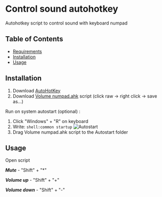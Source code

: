 # Control sound autohotkey

Autohotkey script to control sound with keyboard numpad 

## Table of Contents

- [Requirements](#requirements)
- [Installation](#installation)
- [Usage](#usage)

## Installation

1. Download [AutoHotKey](https://www.autohotkey.com/)
2. Download [Volume numpad.ahk](https://github.com/ArturTkaczuk/control-sound-autohotkey/blob/main/Volume%20numpad.ahk) script (click raw -> right click -> save as...)

Run on system autostart (optional) :

1. Click "Windows" + "R" on keyboard
2. Write: `shell:common startup`
![Autostart](https://user-images.githubusercontent.com/87656238/175783449-e15d7430-b2b4-44d3-a0ae-91c694d8d942.jpg)
3. Drag Volume numpad.ahk script to the Autostart folder

## Usage

Open script

***Mute*** - "Shift" + "*"

***Volume up*** - "Shift" + "+"

***Volume down*** - "Shift" + "-"
